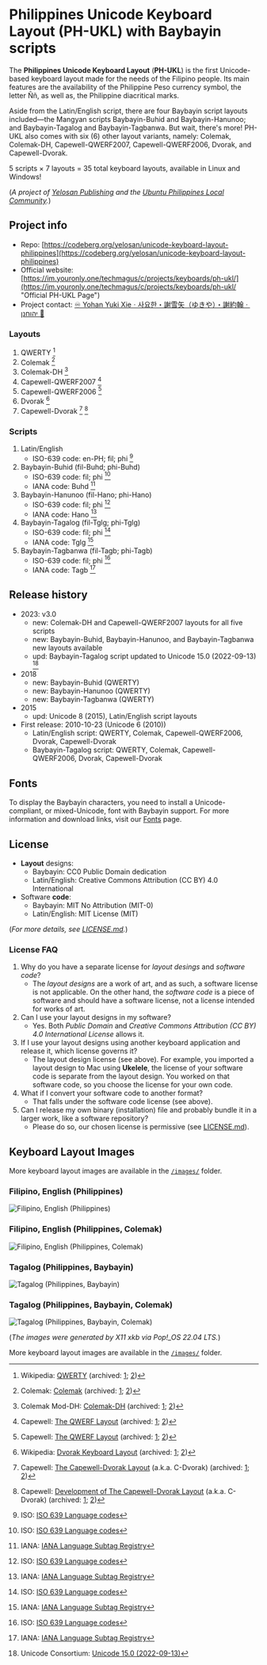 # Philippines Unicode Keyboard Layout (PH-UKL) with Baybayin scripts

The **Philippines Unicode Keyboard Layout** (**PH-UKL**) is the first Unicode-based keyboard layout made for the needs of the Filipino people. Its main features are the availability of the Philippine Peso currency symbol, the letter Ññ, as well as, the Philippine diacritical marks.

Aside from the Latin/English script, there are four Baybayin script layouts included—the Mangyan scripts Baybayin-Buhid and Baybayin-Hanunoo; and Baybayin-Tagalog and Baybayin-Tagbanwa. But wait, there's more! PH-UKL also comes with six (6) other layout variants, namely: Colemak, Colemak-DH, Capewell-QWERF2007, Capewell-QWERF2006, Dvorak, and Capewell-Dvorak.

5 scripts × 7 layouts = 35 total keyboard layouts, available in Linux and Windows!

(*A project of [Yelosan Publishing](https://yelosan.youronly.one) and the [Ubuntu Philippines Local Community](https://loco.ubuntu.com/teams/loco-philippine-team/).*)

## Project info

- Repo: [https://codeberg.org/yelosan/unicode-keyboard-layout-philippines](https://codeberg.org/yelosan/unicode-keyboard-layout-philippines)
- Official website: [https://im.youronly.one/techmagus/c/projects/keyboards/ph-ukl/](https://im.youronly.one/techmagus/c/projects/keyboards/ph-ukl/ "Official PH-UKL Page")
- Project contact: [♾️ Yohan Yuki Xieㆍ사요한・謝雪矢（ゆきや）・謝約翰ㆍיהוחנן 🐬](https://im.youronly.one/p/contact-us/)

### Layouts

1. QWERTY [^layout-qwerty]
1. Colemak [^layout-colemak]
1. Colemak-DH [^layout-colemak-dh]
1. Capewell-QWERF2007 [^layout-capewell-qwerf]
1. Capewell-QWERF2006 [^layout-capewell-qwerf]
1. Dvorak [^layout-dvorak]
1. Capewell-Dvorak [^layout-capewell-dvorak-01] [^layout-capewell-dvorak-02]

[^layout-qwerty]: Wikipedia: [QWERTY](https://en.wikipedia.org/wiki/QWERTY) (archived: [1](https://web.archive.org/web/20230210212522/https://en.wikipedia.org/wiki/QWERTY); [2](https://archive.ph/f5z4Y))
[^layout-colemak]: Colemak: [Colemak](https://colemak.com) (archived: [1](https://web.archive.org/web/20230210212756/https://colemak.com/); [2](https://archive.ph/4r3GC))
[^layout-colemak-dh]: Colemak Mod-DH: [Colemak-DH](https://colemakmods.github.io/mod-dh/) (archived: [1](https://web.archive.org/web/20230210212805/https://colemakmods.github.io/mod-dh/); [2](https://archive.ph/QJdgS))
[^layout-capewell-qwerf]: Capewell: [The QWERF Layout](http://www.michaelcapewell.com/projects/keyboard/#The_QWERF_Layout) (archived: [1](https://web.archive.org/web/20230210213333/http://www.michaelcapewell.com/projects/keyboard/); [2](https://archive.ph/WEGNA))
[^layout-dvorak]: Wikipedia: [Dvorak Keyboard Layout](https://en.wikipedia.org/wiki/Dvorak_keyboard_layout) (archived: [1](https://web.archive.org/web/20230210213414/https://en.wikipedia.org/wiki/Dvorak_keyboard_layout); [2](https://archive.ph/NxHiB))
[^layout-capewell-dvorak-01]: Capewell: [The Capewell-Dvorak Layout](http://www.michaelcapewell.com/projects/keyboard/#The_Capewell-Dvorak_Layout) (a.k.a. C-Dvorak) (archived: [1](https://web.archive.org/web/20230210213333/http://www.michaelcapewell.com/projects/keyboard/); [2](https://archive.ph/WEGNA))
[^layout-capewell-dvorak-02]: Capewell: [Development of The Capewell-Dvorak Layout](http://www.michaelcapewell.com/projects/keyboard/layout_capewell-dvorak.htm) (a.k.a. C-Dvorak) (archived: [1](https://web.archive.org/web/20230210214534/http://www.michaelcapewell.com/projects/keyboard/layout_capewell-dvorak.htm); [2](https://archive.ph/zEBB8))

### Scripts

1. Latin/English
    - ISO-639 code: en-PH; fil; phi [^iso-639]
1. Baybayin-Buhid (fil-Buhd; phi-Buhd)
    - ISO-639 code: fil; phi [^iso-639]
    - IANA code: Buhd [^iana-language-subtag-registry]
1. Baybayin-Hanunoo (fil-Hano; phi-Hano)
    - ISO-639 code: fil; phi [^iso-639]
    - IANA code: Hano [^iana-language-subtag-registry]
1. Baybayin-Tagalog (fil-Tglg; phi-Tglg)
    - ISO-639 code: fil; phi [^iso-639]
    - IANA code: Tglg [^iana-language-subtag-registry]
1. Baybayin-Tagbanwa (fil-Tagb; phi-Tagb)
    - ISO-639 code: fil; phi [^iso-639]
    - IANA code: Tagb [^iana-language-subtag-registry]

[^iso-639]: ISO: [ISO 639 Language codes](https://www.iso.org/iso-639-language-codes.html)
[^iana-language-subtag-registry]: IANA: [IANA Language Subtag Registry](https://www.iana.org/assignments/language-subtag-registry/language-subtag-registry)

## Release history

- 2023: v3.0
  - new: Colemak-DH and Capewell-QWERF2007 layouts for all five scripts
  - new: Baybayin-Buhid, Baybayin-Hanunoo, and Baybayin-Tagbanwa new layouts available
  - upd: Baybayin-Tagalog script updated to Unicode 15.0 (2022-09-13) [^unicode-15]
- 2018
  - new: Baybayin-Buhid (QWERTY)
  - new: Baybayin-Hanunoo (QWERTY)
  - new: Baybayin-Tagbanwa (QWERTY)
- 2015
  - upd: Unicode 8 (2015), Latin/English script layouts
- First release: 2010-10-23 (Unicode 6 (2010))
  - Latin/English script: QWERTY, Colemak, Capewell-QWERF2006, Dvorak, Capewell-Dvorak
  - Baybayin-Tagalog script: QWERTY, Colemak, Capewell-QWERF2006, Dvorak, Capewell-Dvorak

[^unicode-15]: Unicode Consortium: [Unicode 15.0 (2022-09-13)](https://www.unicode.org/versions/Unicode15.0.0/)

## Fonts

To display the Baybayin characters, you need to install a Unicode-compliant, or mixed-Unicode, font with Baybayin support. For more information and download links, visit our [Fonts](https://codeberg.org/yelosan/unicode-keyboard-layout-philippines/wiki/Fonts) page.

## License

- **Layout** designs:
  - Baybayin: CC0 Public Domain dedication
  - Latin/English: Creative Commons Attribution (CC BY) 4.0 International
- Software **code**:
  - Baybayin: MIT No Attribution (MIT-0)
  - Latin/English: MIT License (MIT)

(*For more details, see [LICENSE.md](https://codeberg.org/yelosan/unicode-keyboard-layout-philippines/src/branch/main/LICENSE.md).*)

### License FAQ

1. Why do you have a separate license for *layout desings* and *software code*?
    - The *layout designs* are a work of art, and as such, a software license is not applicable. On the other hand, the *software code* is a piece of software and should have a software license, not a license intended for works of art.
1. Can I use your layout designs in my software?
    - Yes. Both *Public Domain* and *Creative Commons Attribution (CC BY) 4.0 International License* allows it.
1. If I use your layout designs using another keyboard application and release it, which license governs it?
    - The layout design license (see above). For example, you imported a layout design to Mac using **Ukelele**, the license of your software code is separate from the layout design. You worked on that software code, so you choose the license for your own code.
1. What if I convert your software code to another format?
    - That falls under the software code license (see above).
1. Can I release my own binary (installation) file and probably bundle it in a larger work, like a software repository?
    - Please do so, our chosen license is permissive (see [LICENSE.md](https://codeberg.org/yelosan/unicode-keyboard-layout-philippines/src/branch/main/LICENSE.md)).

## Keyboard Layout Images

More keyboard layout images are available in the [`/images/`](https://codeberg.org/yelosan/unicode-keyboard-layout-philippines/src/branch/main/images) folder.

### Filipino, English (Philippines)

![Filipino, English (Philippines)](https://codeberg.org/yelosan/unicode-keyboard-layout-philippines/raw/branch/main/images/filipino-english-qwerty.png "Filipino, English (Philippines)")

### Filipino, English (Philippines, Colemak)

![Filipino, English (Philippines, Colemak)](https://codeberg.org/yelosan/unicode-keyboard-layout-philippines/raw/branch/main/images/filipino-english-colemak.png "Filipino, English (Philippines, Colemak)")

### Tagalog (Philippines, Baybayin)

![Tagalog (Philippines, Baybayin)](https://codeberg.org/yelosan/unicode-keyboard-layout-philippines/raw/branch/main/images/tagalog-baybayin-qwerty.png "Tagalog (Philippines, Baybayin)")

### Tagalog (Philippines, Baybayin, Colemak)

![Tagalog (Philippines, Baybayin, Colemak)](https://codeberg.org/yelosan/unicode-keyboard-layout-philippines/raw/branch/main/images/tagalog-baybayin-colemak.png "Tagalog (Philippines, Baybayin, Colemak)")

(*The images were generated by X11 xkb via Pop!_OS 22.04 LTS.*)

More keyboard layout images are available in the [`/images/`](https://codeberg.org/yelosan/unicode-keyboard-layout-philippines/src/branch/main/images) folder.
